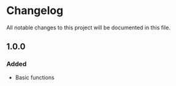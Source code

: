 # Changelog
All notable changes to this project will be documented in this file.

## 1.0.0

### Added
- Basic functions
